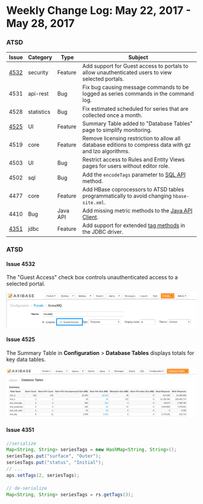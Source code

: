 Weekly Change Log: May 22, 2017 - May 28, 2017
==================================================

### ATSD

| Issue| Category    | Type    | Subject              |
|------|-------------|---------|----------------------|
| [4532](#issue-4532) | security | Feature | Add support for Guest access to portals to allow unauthenticated users to view selected portals. |
| 4531 | api-rest | Bug | Fix bug causing message commands to be logged as series commands in the command log. |
| 4528 | statistics | Bug | Fix estimated scheduled for series that are collected once a month. |
| [4525](#issue-4525) | UI | Feature | Summary Table added to "Database Tables" page to simplify monitoring. |
| 4519 | core | Feature | Remove licensing restriction to allow all database editions to compress data with gz and lzo algorithms. |
| 4503 | UI | Bug | Restrict access to Rules and Entity Views pages for users without editor role. |
| 4502 | sql | Bug | Add the `encodeTags` parameter to [SQL API](https://github.com/axibase/atsd/tree/master/api/sql) method. |
| 4477 | core | Feature | Add HBase coprocessors to ATSD tables programmatically to avoid changing `hbase-site.xml`. |
| 4410 | Bug | Java API | Add missing metric methods to the [Java API Client](https://github.com/axibase/atsd-api-java). |
| [4351](#issue-4351) | jdbc | Feature | Add support for extended [tag methods](https://github.com/axibase/atsd-jdbc#tag-columns) in the JDBC driver. |

### ATSD

#### Issue 4532

The "Guest Access" check box controls unauthenticated access to a selected portal.

![](Images/issue-4532.png)

#### Issue 4525

The Summary Table in **Configuration** > **Database Tables** displays totals for key data tables. 

![](Images/issue-4525.png)

#### Issue 4351

```java
//serialize
Map<String, String> seriesTags = new HashMap<String, String>();
seriesTags.put("surface", "Outer");
seriesTags.put("status", "Initial");
// ...
aps.setTags(2, seriesTags);

// de-serialize
Map<String, String> seriesTags = rs.getTags(3);
```
